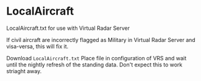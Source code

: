 # LocalAircraft
LocalAircraft.txt for use with Virtual Radar Server

If civil aircraft are incorrectly flagged as Military in Virtual Radar Server and visa-versa, this will fix it.

Download ``LocalAircraft.txt`` Place file in configuration of VRS and wait until the nightly refresh of the standing data. Don't expect this to work striaght away.
